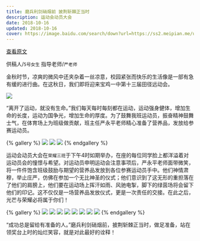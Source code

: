 ```yaml
---
title: 磨兵利剑硝烟前 披荆斩棘正当时
description: 运动会动员大会
date: 2018-10-16
updated: 2018-10-16
cover: https://image.baidu.com/search/down?url=https://ss2.meipian.me/users/16033976/4c613cff29024a9e98809354386ac4f7.jpg?imageView2/2/w/640/
---
```


[查看原文](https://www.meipian.cn/1o6k1jam)

供稿人/`5号女生`    指导老师/`严老师`

金秋时节，凉爽的微风中还夹杂着一丝凉意，校园紧张而快乐的生活像是一部有急有缓的进行曲。在这秋日，我们即将迎来宝鸡一中第十三届田径远动会。

![](https://image.baidu.com/search/down?url=https://ss2.meipian.me/users/16033976/4c613cff29024a9e98809354386ac4f7.jpg)

“离开了运动，就没有生命。”我们每天每时每刻都在运动，运动强身健体，增加生命的长度，运动为国争光，增加生命的厚度。为了鼓舞我班运动员，振奋精神鼓舞士气，在体育场上为班级做贡献，班主任严永平老师精心准备了营养品，发放给参赛运动员。

{% gallery %}
![](https://image.baidu.com/search/down?url=https://ss2.meipian.me/users/16033976/ebac3abfc18f4c999c693860462b528c.jpg)
![](https://image.baidu.com/search/down?url=https://ss2.meipian.me/users/16033976/8b8cb673df3f4ff297fa709b67dd5aed.jpg)
![](https://image.baidu.com/search/down?url=https://ss2.meipian.me/users/16033976/fa6b0ee5257246ee921b2cf42d0c8fc3.jpg)
{% endgallery %}

运动会动员大会在`荣耀三班`于下午4时如期举办，在座的每位同学脸上都洋溢着对运动员会的憧憬与希望。对运动员申明运动会注意事项后，严永平老师面带微笑，将一件件饱含班级鼓励与期望的营养品发放到各位参赛运动员手中。他们神情肃穆，举止庄严，仿佛在参加一个无比神圣的仪式；他们意识到了这无形的重担落在了他们的肩膀上，他们要在运动场上挥汗如雨、风驰电掣，脚下的绿茵场将会留下他们的印记。这不仅仅是一场营养品发放仪式，更是一次责任的交接。在此之后，光芒与荣耀必将属于你们！

{% gallery %}
![](https://image.baidu.com/search/down?url=https://ss2.meipian.me/users/16033976/d9fa2f2c9bba4e76997a85cda0da516a.jpg) 
![](https://image.baidu.com/search/down?url=https://ss2.meipian.me/users/16033976/bf3c9b15197a47c1b0f30dd7fe6a49ab.jpg)
![](https://image.baidu.com/search/down?url=https://ss2.meipian.me/users/16033976/3394e79b6894439ebbf5f51c988313de.jpg)
![](https://image.baidu.com/search/down?url=https://ss2.meipian.me/users/16033976/bf6d2e5724b04d7197b3a2ba6c5d73fa.jpg)
![](https://image.baidu.com/search/down?url=https://ss2.meipian.me/users/16033976/2854754abd904c43a8d6021847bcb731.jpg)
![](https://image.baidu.com/search/down?url=https://ss2.meipian.me/users/16033976/f410e0396c6349e1ae97d4c193512ce4.jpg)
![](https://image.baidu.com/search/down?url=https://ss2.meipian.me/users/16033976/f878347cdf594acb9e820345d810c81d.jpg)
![](https://image.baidu.com/search/down?url=https://ss2.meipian.me/users/16033976/ade94d1717144174bee1a8ed51a8f689.jpg)
{% endgallery %}

“成功总是留给有准备的人。”磨兵利剑硝烟前，披荆斩棘正当时，做足准备，站在领奖台上时的灿烂笑容，就是对此最好的诠释！

